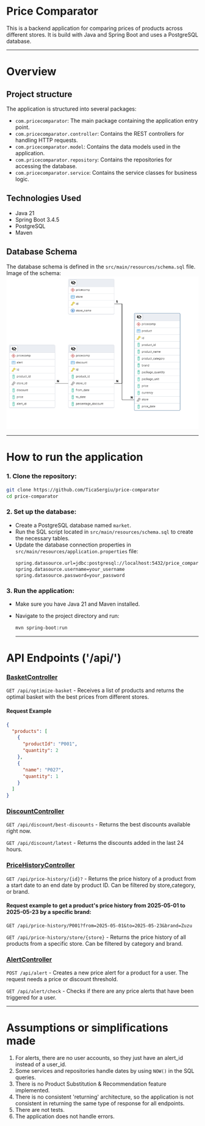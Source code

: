 # Price Comparator

This is a backend application for comparing prices of products across different stores.
It is build with Java and Spring Boot and uses a PostgreSQL database.

---

# Overview

## Project structure

The application is structured into several packages:

- `com.pricecomparator`: The main package containing the application entry point.
- `com.pricecomparator.controller`: Contains the REST controllers for handling HTTP requests.
- `com.pricecomparator.model`: Contains the data models used in the application.
- `com.pricecomparator.repository`: Contains the repositories for accessing the database.
- `com.pricecomparator.service`: Contains the service classes for business logic.

## Technologies Used

- Java 21
- Spring Boot 3.4.5
- PostgreSQL
- Maven

## Database Schema

The database schema is defined in the `src/main/resources/schema.sql` file.
Image of the schema: ![/src/main/resources/schema.png](src/main/resources/schema.png)

---

# How to run the application

### 1. Clone the repository:

   ```bash
   git clone https://github.com/TicaSergiu/price-comparator
   cd price-comparator
   ```

### 2. Set up the database:

- Create a PostgreSQL database named `market`.
- Run the SQL script located in `src/main/resources/schema.sql` to create the necessary tables.
- Update the database connection properties in `src/main/resources/application.properties` file:
  ```properties
  spring.datasource.url=jdbc:postgresql://localhost:5432/price_comparator
  spring.datasource.username=your_username
  spring.datasource.password=your_password
  ```

### 3. Run the application:

- Make sure you have Java 21 and Maven installed.
- Navigate to the project directory and run:
  ```bash
  mvn spring-boot:run
  ```

  ---

# API Endpoints ('/api/')

### [BasketController](src/main/java/com/pricecomparatormarket/controllers/BasketController.java)

`GET /api/optimize-basket` - Receives a list of products and returns the optimal basket with the best prices from
different stores.

#### Request Example

```json
{
  "products": [
    {
      "productId": "P001",
      "quantity": 2
    },
    {
      "name": "P027",
      "quantity": 1
    }
  ]
}
```

### [DiscountController](src/main/java/com/pricecomparatormarket/controllers/DiscountController.java)

`GET /api/discount/best-discounts` - Returns the best discounts available right now.

`GET /api/discount/latest` - Returns the discounts added in the last 24 hours.

### [PriceHistoryController](src/main/java/com/pricecomparatormarket/controllers/PriceHistoryController.java)

`GET /api/price-history/{id}?` - Returns the price history of a product from a start date to an end date by product ID.
Can be filtered by store,category, or brand.

#### Request example to get a product's price history from 2025-05-01 to 2025-05-23 by a specific brand:

```http request
GET /api/price-history/P001?from=2025-05-01&to=2025-05-23&brand=Zuzu
```

`GET /api/price-history/store/{store}` - Returns the price history of all products from a specific store. Can be
filtered by category and brand.

### [AlertController](src/main/java/com/pricecomparatormarket/controllers/AlertController.java)

`POST /api/alert` - Creates a new price alert for a product for a user. The request needs a price or discount threshold.

`GET /api/alert/check` - Checks if there are any price alerts that have been triggered for a user.

---

# Assumptions or simplifications made

1. For alerts, there are no user accounts, so they just have an alert_id instead of a user_id.
2. Some services and repositories handle dates by using `NOW()` in the SQL queries.
3. There is no Product Substitution & Recommendation feature implemented.
4. There is no consistent 'returning' architecture, so the application is not consistent in returning the same type of
   response for all endpoints.
5. There are not tests.
6. The application does not handle errors.